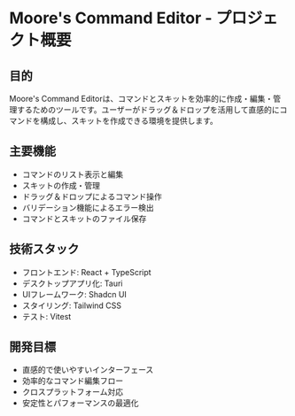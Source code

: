 # Moore's Command Editor - プロジェクト概要

## 目的
Moore's Command Editorは、コマンドとスキットを効率的に作成・編集・管理するためのツールです。ユーザーがドラッグ＆ドロップを活用して直感的にコマンドを構成し、スキットを作成できる環境を提供します。

## 主要機能
- コマンドのリスト表示と編集
- スキットの作成・管理
- ドラッグ＆ドロップによるコマンド操作
- バリデーション機能によるエラー検出
- コマンドとスキットのファイル保存

## 技術スタック
- フロントエンド: React + TypeScript
- デスクトップアプリ化: Tauri
- UIフレームワーク: Shadcn UI
- スタイリング: Tailwind CSS
- テスト: Vitest

## 開発目標
- 直感的で使いやすいインターフェース
- 効率的なコマンド編集フロー
- クロスプラットフォーム対応
- 安定性とパフォーマンスの最適化